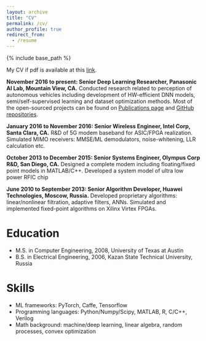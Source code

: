 ```yaml
---
layout: archive
title: "CV"
permalink: /cv/
author_profile: true
redirect_from:
  - /resume
---
```


{% include base_path %}

My CV if pdf is available at this [link](/files/dgudovskiy_resume.pdf).

**November 2016 to present: Senior Deep Learning Researcher, Panasonic AI Lab, Mountain View, CA.** Conducted research related to perception of autonomous vehicles including development of HW-efficient DNN models, semi/self-supervised learning and dataset optimization methods. Most of the open-sourced projects can be found on [Publications page](/publications/) and [GitHub repositories](https://github.com/gudovskiy).

**January 2016 to November 2016: Senior Wireless Engineer, Intel Corp, Santa Clara, CA.** R&D of 5G modem baseband for ASIC/FPGA realization. Simulated MIMO receivers: MMSE/ML demodulators, noise-whitening, LLR calculation etc.

**October 2013 to December 2015: Senior Systems Engineer, Olympus Corp R&D, San Diego, CA.** Designed a complete modem including floating/fixed point models in MATLAB/C++. Developed a system model of ultra low power RFIC chip

**June 2010 to September 2013: Senior Algorithm Developer, Huawei Technologies, Moscow, Russia.** Developed proprietary algorithms: linear/nonlinear filtration, adaptive filters, ANNs. Simulated and implemented fixed-point algorithms on Xilinx Virtex FPGAs.

Education
======
* M.S. in Computer Engineering, 2008, University of Texas at Austin
* B.S. in Electrical Engineering, 2006, Kazan State Technical University, Russia

Skills
======
* ML frameworks: PyTorch, Caffe, Tensorflow
* Programming languages: Python/Numpy/Scipy, MATLAB, R, C/C++, Verilog
* Math background: machine/deep learning, linear algebra, random processes, convex optimization

